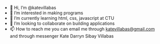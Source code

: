 - 👋 Hi, I’m @katevillabas
- 👀 I’m interested in making programs
- 🌱 I’m currently learning html, css, javascript at CTU 
- 💞️ I’m looking to collaborate on building applications
- 📫 How to reach me you can email me through katevillabas@gmail.com and through messenger Kate Darryn Sibay Villabas

<!---
katevillabas/katevillabas is a ✨ special ✨ repository because its `README.md` (this file) appears on your GitHub profile.
You can click the Preview link to take a look at your changes.
--->
